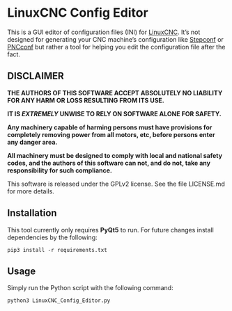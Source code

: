 # LinuxCNC Config Editor
This is a GUI editor of configuration files (INI) for [LinuxCNC](http://linuxcnc.org/). It’s not designed for generating your CNC machine’s configuration like [Stepconf](http://linuxcnc.org/docs/html/config/stepconf.html) or [PNCconf](http://linuxcnc.org/docs/html/config/pncconf.html) but rather a tool for helping you edit the configuration file after the fact.

## DISCLAIMER

**THE AUTHORS OF THIS SOFTWARE ACCEPT ABSOLUTELY NO LIABILITY FOR ANY
HARM OR LOSS RESULTING FROM ITS USE.**

**IT IS _EXTREMELY_ UNWISE TO RELY ON SOFTWARE ALONE FOR SAFETY.**

**Any machinery capable of harming persons must have provisions for
completely removing power from all motors, etc, before persons enter
any danger area.**

**All machinery must be designed to comply with local and national
safety codes, and the authors of this software can not, and do not,
take any responsibility for such compliance.**


This software is released under the GPLv2 license.
See the file LICENSE.md for more details.

## Installation
This tool currently only requires **PyQt5** to run. For future changes install dependencies by the following:

`pip3 install -r requirements.txt`

## Usage
Simply run the Python script with the following command:

`python3 LinuxCNC_Config_Editor.py`